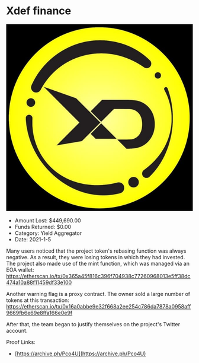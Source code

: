 # Xdef finance
![Xdef finance](/rektimages/Xdef-finance.png)
- Amount Lost: $449,690.00
- Funds Returned: $0.00
- Category: Yield Aggregator
- Date: 2021-1-5

Many users noticed that the project token's rebasing function was always negative. As a result, they were losing tokens in which they had invested. The project also made use of the mint function, which was managed via an EOA wallet:  
https://etherscan.io/tx/0x365a45f816c396f704938c77260968013e5ff38dc474a10a88f11459df33e100  
  
Another warning flag is a proxy contract. The owner sold a large number of tokens at this transaction:  
https://etherscan.io/tx/0x16a0abbe9e32f668a2ee254c786da7878a0958aff9669fb6e69e8ffa166e0e9f  
  
After that, the team began to justify themselves on the project's Twitter account.  
  



Proof Links:
- [https://archive.ph/Pco4U](https://archive.ph/Pco4U)


